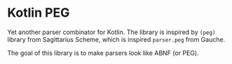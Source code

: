 Kotlin PEG
==========

Yet another parser combinator for Kotlin. The library is inspired by
`(peg)` library from Sagittarius Scheme, which is inspired `parser.peg`
from Gauche.

The goal of this library is to make parsers look like ABNF (or PEG).
